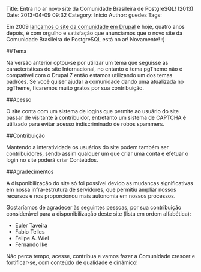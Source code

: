 Title: Entra no ar novo site da Comunidade Brasileira de PostgreSQL! (2013)
Date: 2013-04-09 09:32
Category: Início
Author: guedes
Tags:

Em 2009 [lançamos o site da comunidade em Drupal](http://temp.postgresql.org.br/noticias/lancamento) e hoje, quatro anos depois, é com orgulho e satisfação que anunciamos que o novo site da Comunidade Brasileira de PostgreSQL está no ar! Novamente! :)

##Tema

Na versão anterior optou-se por utilizar um tema que seguisse as características do site Internacional, no entanto o tema pgTheme não é compatível com o Drupal 7 então estamos utilizando um dos temas padrões. Se você quiser ajudar a comunidade dando uma atualizada no pgTheme, ficaremos muito gratos por sua contribuição.

##Acesso

O site conta com um sistema de logins que permite ao usuário do site passar de visitante à contribuidor, entretanto um sistema de CAPTCHA é utilizado para evitar acesso indiscriminado de robos spammers.

##Contribuição

Mantendo a interatividade os usuários do site podem também ser contribuidores, sendo assim qualquer um que criar uma conta e efetuar o login no site poderá criar Conteúdos.

##Agradecimentos

A disponibilização do site só foi possível devido as mudanças significativas em nossa infra-estrutura de servidores, que permitiu ampliar nossos recursos e nos proporcionou mais autonomia em nossos processos.

Gostaríamos de agradecer às seguintes pessoas, por sua contribuição considerável para a disponibilização deste site (lista em ordem alfabética):

- Euler Taveira
- Fabio Telles
- Felipe A. Wiel
- Fernando Ike

Não perca tempo, acesse, contribua e vamos fazer a Comunidade crescer e fortificar-se, com conteúdo de qualidade e dinâmico! 

